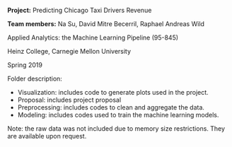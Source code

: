 **Project:** Predicting Chicago Taxi Drivers Revenue

**Team members:** Na Su, David Mitre Becerril, Raphael Andreas Wild

Applied Analytics: the Machine Learning Pipeline (95-845)

Heinz College, Carnegie Mellon University

Spring 2019

Folder description:
- Visualization: includes code to generate plots used in the project.
- Proposal: includes project proposal
- Preprocessing: includes codes to clean and aggregate the data.
- Modeling: includes codes used to train the machine learning models.

Note: the raw data was not included due to memory size restrictions. They are available upon request.
